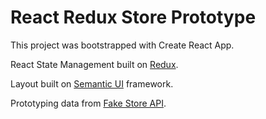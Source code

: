 # React Redux Store Prototype

This project was bootstrapped with Create React App.

React State Management built on [Redux](https://redux.js.org/).

Layout built on [Semantic UI](https://semantic-ui.com/) framework.

Prototyping data from [Fake Store API](https://fakestoreapi.com/).
